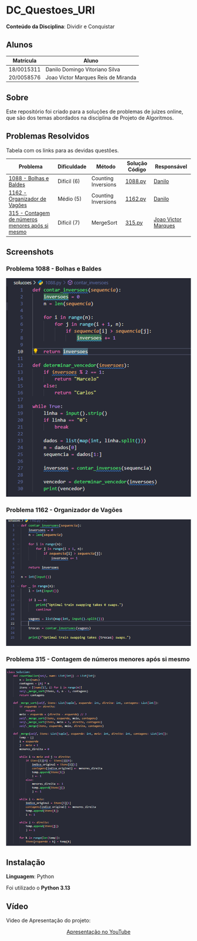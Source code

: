 # DC_Questoes_URI

<!-- **Número da Lista**: X<br> -->
**Conteúdo da Disciplina**: Dividir e Conquistar<br>

## Alunos
| Matrícula  | Aluno                               |
| ---------- | ----------------------------------- |
| 18/0015311 | Danilo Domingo Vitoriano Silva      |
| 20/0058576 | Joao Victor Marques Reis de Miranda |

## Sobre 
Este repositório foi criado para a soluções de problemas de juízes online, que são dos temas abordados na disciplina de Projeto de Algoritmos.

## Problemas Resolvidos

Tabela com os links para as devidas questões.

| Problema | Dificuldade | Método | Solução Código | Responsável                             |
| -------- | ----------- | ------ | -------------- | --------------------------------------- |
| [1088 - Bolhas e Baldes](https://judge.beecrowd.com/pt/problems/view/1088) | Difícil (6) | Counting Inversions | [1088.py](./solucoes/1088.py) | [Danilo](https://github.com/danilow200) |
| [1162 - Organizador de Vagões](https://judge.beecrowd.com/pt/problems/view/1162) | Médio (5) | Counting Inversions | [1162.py](./solucoes/1162.py) | [Danilo](https://github.com/danilow200) |
| [315 - Contagem de números menores após si mesmo](https://leetcode.com/problems/count-of-smaller-numbers-after-self/description/) | Difícil (7) | MergeSort | [315.py](./solucoes/315.py) | [Joao Victor Marques](https://github.com/jmarquees) |




## Screenshots

### Problema 1088 - Bolhas e Baldes
![1088](./imgs/1088.png)

### Problema 1162 - Organizador de Vagões
![1162](./imgs/1162.png)

### Problema 315 - Contagem de números menores após si mesmo
![315](./imgs/315.png)



## Instalação 
**Linguagem**: Python<br>

Foi utilizado o **Python 3.13**


## Vídeo

Video de Apresentação do projeto:

<div align="center">
  <!-- <p><a href="./assets/Trabalho_de_PA_Grafo1.mp4">Vídeo de Apresentação</a></p> -->
  <p><a href="">Apresentação no YouTube</a></p>
</div>
